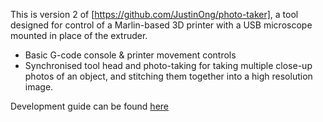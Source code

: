 This is version 2 of [https://github.com/JustinOng/photo-taker], a tool designed for control of a Marlin-based 3D printer with a USB microscope mounted in place of the extruder.

- Basic G-code console & printer movement controls
- Synchronised tool head and photo-taking for taking multiple close-up photos of an object, and stitching them together into a high resolution image.

Development guide can be found [here](development.md)
